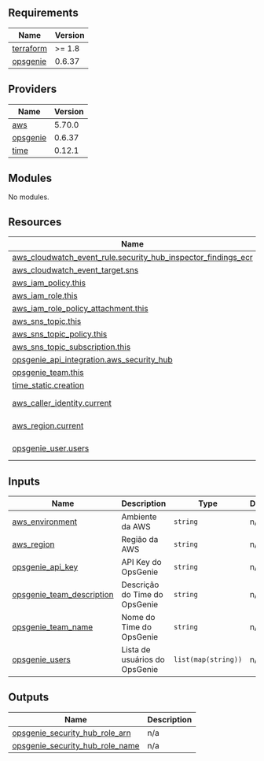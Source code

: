 ## Requirements

| Name | Version |
|------|---------|
| <a name="requirement_terraform"></a> [terraform](#requirement\_terraform) | >= 1.8 |
| <a name="requirement_opsgenie"></a> [opsgenie](#requirement\_opsgenie) | 0.6.37 |

## Providers

| Name | Version |
|------|---------|
| <a name="provider_aws"></a> [aws](#provider\_aws) | 5.70.0 |
| <a name="provider_opsgenie"></a> [opsgenie](#provider\_opsgenie) | 0.6.37 |
| <a name="provider_time"></a> [time](#provider\_time) | 0.12.1 |

## Modules

No modules.

## Resources

| Name | Type |
|------|------|
| [aws_cloudwatch_event_rule.security_hub_inspector_findings_ecr](https://registry.terraform.io/providers/hashicorp/aws/latest/docs/resources/cloudwatch_event_rule) | resource |
| [aws_cloudwatch_event_target.sns](https://registry.terraform.io/providers/hashicorp/aws/latest/docs/resources/cloudwatch_event_target) | resource |
| [aws_iam_policy.this](https://registry.terraform.io/providers/hashicorp/aws/latest/docs/resources/iam_policy) | resource |
| [aws_iam_role.this](https://registry.terraform.io/providers/hashicorp/aws/latest/docs/resources/iam_role) | resource |
| [aws_iam_role_policy_attachment.this](https://registry.terraform.io/providers/hashicorp/aws/latest/docs/resources/iam_role_policy_attachment) | resource |
| [aws_sns_topic.this](https://registry.terraform.io/providers/hashicorp/aws/latest/docs/resources/sns_topic) | resource |
| [aws_sns_topic_policy.this](https://registry.terraform.io/providers/hashicorp/aws/latest/docs/resources/sns_topic_policy) | resource |
| [aws_sns_topic_subscription.this](https://registry.terraform.io/providers/hashicorp/aws/latest/docs/resources/sns_topic_subscription) | resource |
| [opsgenie_api_integration.aws_security_hub](https://registry.terraform.io/providers/opsgenie/opsgenie/0.6.37/docs/resources/api_integration) | resource |
| [opsgenie_team.this](https://registry.terraform.io/providers/opsgenie/opsgenie/0.6.37/docs/resources/team) | resource |
| [time_static.creation](https://registry.terraform.io/providers/hashicorp/time/latest/docs/resources/static) | resource |
| [aws_caller_identity.current](https://registry.terraform.io/providers/hashicorp/aws/latest/docs/data-sources/caller_identity) | data source |
| [aws_region.current](https://registry.terraform.io/providers/hashicorp/aws/latest/docs/data-sources/region) | data source |
| [opsgenie_user.users](https://registry.terraform.io/providers/opsgenie/opsgenie/0.6.37/docs/data-sources/user) | data source |

## Inputs

| Name | Description | Type | Default | Required |
|------|-------------|------|---------|:--------:|
| <a name="input_aws_environment"></a> [aws\_environment](#input\_aws\_environment) | Ambiente da AWS | `string` | n/a | yes |
| <a name="input_aws_region"></a> [aws\_region](#input\_aws\_region) | Região da AWS | `string` | n/a | yes |
| <a name="input_opsgenie_api_key"></a> [opsgenie\_api\_key](#input\_opsgenie\_api\_key) | API Key do OpsGenie | `string` | n/a | yes |
| <a name="input_opsgenie_team_description"></a> [opsgenie\_team\_description](#input\_opsgenie\_team\_description) | Descrição do Time do OpsGenie | `string` | n/a | yes |
| <a name="input_opsgenie_team_name"></a> [opsgenie\_team\_name](#input\_opsgenie\_team\_name) | Nome do Time do OpsGenie | `string` | n/a | yes |
| <a name="input_opsgenie_users"></a> [opsgenie\_users](#input\_opsgenie\_users) | Lista de usuários do OpsGenie | `list(map(string))` | n/a | yes |

## Outputs

| Name | Description |
|------|-------------|
| <a name="output_opsgenie_security_hub_role_arn"></a> [opsgenie\_security\_hub\_role\_arn](#output\_opsgenie\_security\_hub\_role\_arn) | n/a |
| <a name="output_opsgenie_security_hub_role_name"></a> [opsgenie\_security\_hub\_role\_name](#output\_opsgenie\_security\_hub\_role\_name) | n/a |

